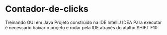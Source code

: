 # Contador-de-clicks
Treinando GUI em Java
Projeto constrúido na IDE IntelliJ IDEA
Para executar é necessario baixar o projeto e rodar pela IDE através do atalho SHIFT F10
